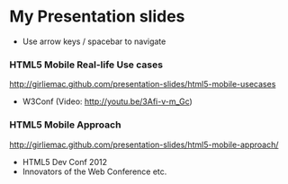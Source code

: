 My Presentation slides
===================

- Use arrow keys / spacebar to navigate

### HTML5 Mobile Real-life Use cases

http://girliemac.github.com/presentation-slides/html5-mobile-usecases

- W3Conf (Video: http://youtu.be/3Afi-v-m_Gc)


### HTML5 Mobile Approach

http://girliemac.github.com/presentation-slides/html5-mobile-approach/

- HTML5 Dev Conf 2012
- Innovators of the Web Conference
etc.
